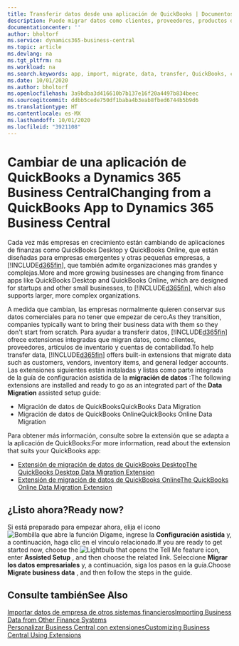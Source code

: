 ```yaml
---
title: Transferir datos desde una aplicación de QuickBooks | Documentos de Microsoft
description: Puede migrar datos como clientes, proveedores, productos de inventario y cuentas de las aplicaciones de QuickBooks a Business Central.
documentationcenter: ''
author: bholtorf
ms.service: dynamics365-business-central
ms.topic: article
ms.devlang: na
ms.tgt_pltfrm: na
ms.workload: na
ms.search.keywords: app, import, migrate, data, transfer, QuickBooks, customize
ms.date: 10/01/2020
ms.author: bholtorf
ms.openlocfilehash: 3a9bdba3d416610b7b137e16f20a4497b834beec
ms.sourcegitcommit: ddbb5cede750df1baba4b3eab8fbed6744b5b9d6
ms.translationtype: HT
ms.contentlocale: es-MX
ms.lasthandoff: 10/01/2020
ms.locfileid: "3921108"
---
```

# <a name="changing-from-a-quickbooks-app-to-dynamics-365-business-central"></a><span data-ttu-id="950dc-103">Cambiar de una aplicación de QuickBooks a Dynamics 365 Business Central</span><span class="sxs-lookup"><span data-stu-id="950dc-103">Changing from a QuickBooks App to Dynamics 365 Business Central</span></span>
<span data-ttu-id="950dc-104">Cada vez más empresas en crecimiento están cambiando de aplicaciones de finanzas como QuickBooks Desktop y QuickBooks Online, que están diseñadas para empresas emergentes y otras pequeñas empresas, a [!INCLUDE[d365fin](includes/d365fin_md.md)], que también admite organizaciones más grandes y complejas.</span><span class="sxs-lookup"><span data-stu-id="950dc-104">More and more growing businesses are changing from finance apps like QuickBooks Desktop and QuickBooks Online, which are designed for startups and other small businesses, to [!INCLUDE[d365fin](includes/d365fin_md.md)], which also supports larger, more complex organizations.</span></span> 

<span data-ttu-id="950dc-105">A medida que cambian, las empresas normalmente quieren conservar sus datos comerciales para no tener que empezar de cero.</span><span class="sxs-lookup"><span data-stu-id="950dc-105">As they transition, companies typically want to bring their business data with them so they don't start from scratch.</span></span> <span data-ttu-id="950dc-106">Para ayudar a transferir datos, [!INCLUDE[d365fin](includes/d365fin_md.md)] ofrece extensiones integradas que migran datos, como clientes, proveedores, artículos de inventario y cuentas de contabilidad.</span><span class="sxs-lookup"><span data-stu-id="950dc-106">To help transfer data, [!INCLUDE[d365fin](includes/d365fin_md.md)] offers built-in extensions that migrate data such as customers, vendors, inventory items, and general ledger accounts.</span></span> <span data-ttu-id="950dc-107">Las extensiones siguientes están instaladas y listas como parte integrada de la guía de configuración asistida de la **migración de datos** :</span><span class="sxs-lookup"><span data-stu-id="950dc-107">The following extensions are installed and ready to go as an integrated part of the **Data Migration** assisted setup guide:</span></span>

* <span data-ttu-id="950dc-108">Migración de datos de QuickBooks</span><span class="sxs-lookup"><span data-stu-id="950dc-108">QuickBooks Data Migration</span></span> 
* <span data-ttu-id="950dc-109">Migración de datos de QuickBooks Online</span><span class="sxs-lookup"><span data-stu-id="950dc-109">QuickBooks Online Data Migration</span></span>

<span data-ttu-id="950dc-110">Para obtener más información, consulte sobre la extensión que se adapta a la aplicación de QuickBooks:</span><span class="sxs-lookup"><span data-stu-id="950dc-110">For more information, read about the extension that suits your QuickBooks app:</span></span>   

* [<span data-ttu-id="950dc-111">Extensión de migración de datos de QuickBooks Desktop</span><span class="sxs-lookup"><span data-stu-id="950dc-111">The QuickBooks Desktop Data Migration Extension</span></span>](ui-extensions-quickbooks-data-migration.md)
* [<span data-ttu-id="950dc-112">Extensión de migración de datos de QuickBooks Online</span><span class="sxs-lookup"><span data-stu-id="950dc-112">The QuickBooks Online Data Migration Extension</span></span>](ui-extensions-quickbooks-online-data-migration.md)

## <a name="ready-now"></a><span data-ttu-id="950dc-113">¿Listo ahora?</span><span class="sxs-lookup"><span data-stu-id="950dc-113">Ready now?</span></span>
<span data-ttu-id="950dc-114">Si está preparado para empezar ahora, elija el icono ![Bombilla que abre la función Dígame](media/ui-search/search_small.png "Dígame qué desea hacer"), ingrese la **Configuración asistida** y, a continuación, haga clic en el vínculo relacionado.</span><span class="sxs-lookup"><span data-stu-id="950dc-114">If you are ready to get started now, choose the ![Lightbulb that opens the Tell Me feature](media/ui-search/search_small.png "Tell me what you want to do") icon, enter **Assisted Setup** , and then choose the related link.</span></span> <span data-ttu-id="950dc-115">Seleccione **Migrar los datos empresariales** y, a continuación, siga los pasos en la guía.</span><span class="sxs-lookup"><span data-stu-id="950dc-115">Choose **Migrate business data** , and then follow the steps in the guide.</span></span>

## <a name="see-also"></a><span data-ttu-id="950dc-116">Consulte también</span><span class="sxs-lookup"><span data-stu-id="950dc-116">See Also</span></span>
[<span data-ttu-id="950dc-117">Importar datos de empresa de otros sistemas financieros</span><span class="sxs-lookup"><span data-stu-id="950dc-117">Importing Business Data from Other Finance Systems</span></span>](across-import-data-configuration-packages.md)  
[<span data-ttu-id="950dc-118">Personalizar Business Central con extensiones</span><span class="sxs-lookup"><span data-stu-id="950dc-118">Customizing Business Central Using Extensions</span></span>](ui-extensions.md)   
